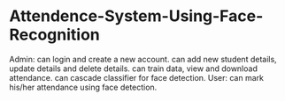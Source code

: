 # Attendence-System-Using-Face-Recognition
Admin:
can login and create a new account.
can add new student details, update details and delete details.
can train data, view and download attendance. 
can cascade classifier for face detection.
User:
can mark his/her attendance using face detection.
